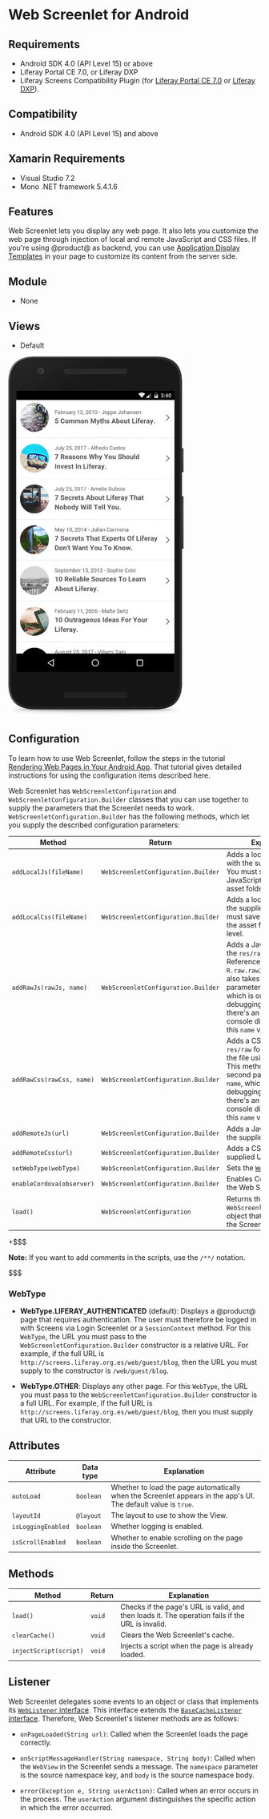 # Web Screenlet for Android [](id=web-screenlet-for-android)

## Requirements [](id=requirements)

-   Android SDK 4.0 (API Level 15) or above 
-   Liferay Portal CE 7.0, or Liferay DXP 
-   Liferay Screens Compatibility Plugin (for 
    [Liferay Portal CE 7.0](http://www.liferay.com/marketplace/-/mp/application/54365664) 
    or 
    [Liferay DXP](http://www.liferay.com/marketplace/-/mp/application/54369726)). 

## Compatibility [](id=compatibility)

- Android SDK 4.0 (API Level 15) and above

## Xamarin Requirements [](id=xamarin-requirements)

- Visual Studio 7.2
- Mono .NET framework 5.4.1.6

## Features [](id=features)

Web Screenlet lets you display any web page. It also lets you customize the web 
page through injection of local and remote JavaScript and CSS files. If you're 
using @product@ as backend, you can use 
[Application Display Templates](/discover/portal/-/knowledge_base/7-0/styling-apps-with-application-display-templates) 
in your page to customize its content from the server side. 

## Module [](id=module)

- None

## Views [](id=views)

- Default

![Figure 1: The Web Screenlet with the Default View Set.](../../images/screens-android-webscreenlet.png)

## Configuration [](id=configuration)

To learn how to use Web Screenlet, follow the steps in the tutorial 
[Rendering Web Pages in Your Android App](/develop/tutorials/-/knowledge_base/7-0/rendering-web-pages-in-your-android-app). 
That tutorial gives detailed instructions for using the configuration items 
described here. 

Web Screenlet has `WebScreenletConfiguration` and 
`WebScreenletConfiguration.Builder` classes that you can use together to supply 
the parameters that the Screenlet needs to work. 
`WebScreenletConfiguration.Builder` has the following methods, which let you 
supply the described configuration parameters: 

| Method | Return | Explanation |
|-----------|-----------|-------------| 
| `addLocalJs(fileName)` | `WebScreenletConfiguration.Builder` | Adds a local JavaScript file with the supplied filename. You must save the JavaScript files in the asset folder's first level. |
| `addLocalCss(fileName)` | `WebScreenletConfiguration.Builder` | Adds a local CSS file with the supplied filename. You must save the CSS files in the asset folder's first level. |
| `addRawJs(rawJs, name)` | `WebScreenletConfiguration.Builder` | Adds a JavaScript file from the `res/raw` folder. Reference the file using `R.raw.rawJs`. This method also takes a second parameter called `name`, which is only for debugging purposes. If there's an error, the console displays it with this `name` value. |
| `addRawCss(rawCss, name)` | `WebScreenletConfiguration.Builder` | Adds a CSS file from the `res/raw` folder. Reference the file using `R.raw.rawCss`. This method also takes a second parameter called `name`, which is only for debugging purposes. If there's an error, the console displays it with this `name` value. |
| `addRemoteJs(url)` | `WebScreenletConfiguration.Builder` | Adds a JavaScript file from the supplied URL. |
| `addRemoteCss(url)` | `WebScreenletConfiguration.Builder` | Adds a CSS file from the supplied URL. |
| `setWebType(webType)` | `WebScreenletConfiguration.Builder` | Sets the [`WebType`](/develop/reference/-/knowledge_base/7-0/web-screenlet-for-android#webtype). |
| `enableCordova(observer)` | `WebScreenletConfiguration.Builder` | Enables Cordova inside the Web Screenlet. |
| `load()` | `WebScreenletConfiguration` | Returns the `WebScreenletConfiguration` object that you can set to the Screenlet instance. |

+$$$

**Note:** If you want to add comments in the scripts, use the `/**/` notation. 

$$$

### WebType [](id=webtype)

-   **WebType.LIFERAY_AUTHENTICATED** (default): Displays a @product@ page that 
    requires authentication. The user must therefore be logged in with Screens 
    via Login Screenlet or a `SessionContext` method. For this `WebType`, the 
    URL you must pass to the `WebScreenletConfiguration.Builder` constructor is 
    a relative URL. For example, if the full URL is 
    `http://screens.liferay.org.es/web/guest/blog`, then the URL you must supply 
    to the constructor is `/web/guest/blog`. 

-   **WebType.OTHER**: Displays any other page. For this `WebType`, the URL you 
    must pass to the `WebScreenletConfiguration.Builder` constructor is a full 
    URL. For example, if the full URL is 
    `http://screens.liferay.org.es/web/guest/blog`, then you must supply that 
    URL to the constructor. 

## Attributes [](id=attributes)

| Attribute | Data type | Explanation |
|-----------|-----------|-------------|
| `autoLoad` | `boolean` | Whether to load the page automatically when the Screenlet appears in the app's UI. The default value is `true`. |
| `layoutId` | `@layout` | The layout to use to show the View. |
| `isLoggingEnabled` | `boolean` | Whether logging is enabled. |
| `isScrollEnabled` | `boolean` | Whether to enable scrolling on the page inside the Screenlet. |

## Methods [](id=methods)

| Method | Return | Explanation |
|-----------|-----------|-------------| 
| `load()` | `void` | Checks if the page's URL is valid, and then loads it. The operation fails if the URL is invalid. |
| `clearCache()` | `void` | Clears the Web Screenlet's cache. |
| `injectScript(script)` | `void` | Injects a script when the page is already loaded. |

## Listener [](id=listener)

Web Screenlet delegates some events to an object or class that 
implements its 
[`WebListener` interface](https://github.com/liferay/liferay-screens/blob/master/android/library/src/main/java/com/liferay/mobile/screens/web/WebListener.java). 
This interface extends the 
[`BaseCacheListener` interface](https://github.com/liferay/liferay-screens/blob/master/android/library/src/main/java/com/liferay/mobile/screens/base/interactor/listener/BaseCacheListener.java). 
Therefore, Web Screenlet's listener methods are as follows: 

-   `onPageLoaded(String url)`: Called when the Screenlet loads the page 
    correctly.

-   `onScriptMessageHandler(String namespace, String body)`: Called when the 
    `WebView` in the Screenlet sends a message. The `namespace` parameter is the 
    source namespace key, and `body` is the source namespace body. 

-   `error(Exception e, String userAction)`: Called when an error occurs in the 
    process. The `userAction` argument distinguishes the specific action in 
    which the error occurred. 
